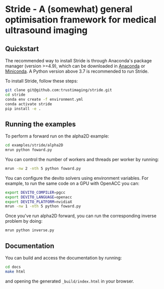 

# Stride - A (somewhat) general optimisation framework for medical ultrasound imaging

## Quickstart

The recommended way to install Stride is through Anaconda's package manager (version >=4.9), which can be downloaded
in [Anaconda](https://www.continuum.io/downloads) or [Miniconda](https://conda.io/miniconda.html).
A Python version above 3.7 is recommended to run Stride.

To install Stride, follow these steps:

```sh
git clone git@github.com:trustimaging/stride.git
cd stride
conda env create -f environment.yml
conda activate stride
pip install -e .
```

## Running the examples

To perform a forward run on the alpha2D example:

```sh
cd examples/stride/alpha2D
mrun python foward.py
```

You can control the number of workers and threads per worker by running:

```sh
mrun -nw 2 -nth 5 python foward.py
```

You can configure the devito solvers using environment variables. For example, to run the same code on a GPU with OpenACC you can:

```sh
export DEVITO_COMPILER=pgcc
export DEVITO_LANGUAGE=openacc
export DEVITO_PLATFORM=nvidiaX
mrun -nw 1 -nth 5 python foward.py
```

Once you've run alpha2D forward, you can run the corresponding inverse problem by doing:

```sh
mrun python inverse.py
```


## Documentation

You can build and access the documentation by running:

```sh
cd docs
make html
```

and opening the generated ``_build/index.html`` in your browser.
